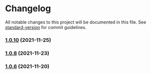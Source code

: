 # Changelog

All notable changes to this project will be documented in this file. See [standard-version](https://github.com/conventional-changelog/standard-version) for commit guidelines.

### [1.0.10](https://github.com/koatty/koatty_validation/compare/v1.0.8...v1.0.10) (2021-11-25)

### [1.0.8](https://github.com/koatty/koatty_validation/compare/v1.0.6...v1.0.8) (2021-11-23)

### [1.0.6](https://github.com/koatty/koatty_validation/compare/v1.0.4...v1.0.6) (2021-11-20)
